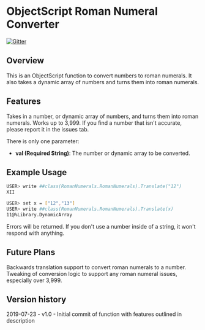 # ObjectScript Roman Numeral Converter

[![Gitter](https://img.shields.io/badge/Available%20on-Intersystems%20Open%20Exchange-00b2a9.svg)](https://openexchange.intersystems.com)

## Overview

This is an ObjectScript function to convert numbers to roman numerals. It also takes a dynamic array of numbers and turns them into roman numerals.

## Features

Takes in a number, or dynamic array of numbers, and turns them into roman numerals. Works up to 3,999. If you find a number that isn't accurate, please report it in the issues tab.

There is only one parameter:
* **val (Required String)**: The number or dynamic array to be converted.

## Example Usage
```sh
USER> write ##class(RomanNumerals.RomanNumerals).Translate("12")
XII

USER> set x = ["12","13"]
USER> write ##class(RomanNumerals.RomanNumerals).Translate(x)
11@%Library.DynamicArray
```

Errors will be returned. If you don't use a number inside of a string, it won't respond with anything.

## Future Plans

Backwards translation support to convert roman numerals to a number.
Tweaking of conversion logic to support any roman numeral issues, especially over 3,999.

## Version history
2019-07-23 - v1.0 - Initial commit of function with features outlined in description
